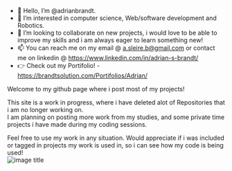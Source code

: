 - 👋 Hello, I’m @adrianbrandt.
- 👀 I’m interested in computer science, Web/software development and Robotics.
- 💞️ I’m looking to collaborate on new projects, i would love to be able to improve my skills and i am always eager to learn something new!
- 📫 You can reach me on my email @ a.sleire.b@gmail.com or contact me on linkedin @ https://www.linkedin.com/in/adrian-s-brandt/
- :point_right: Check out my Portifolio! - https://brandtsolution.com/Portifolios/Adrian/

Welcome to my github page where i post most of my projects!<br />

This site is a work in progress, where i have deleted alot of Repositories that i am no longer working on.<br />
I am planning on posting more work from my studies, and some private time projects i have made during my coding sessions.<br />

Feel free to use my work in any situation. Would appreciate if i was included or tagged in projects my work is used in, so i can see how my code is being used!<br />
![image title](https://rushter.com/counter.svg)
